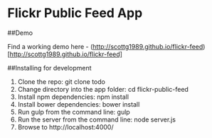 # Flickr Public Feed App

##Demo

Find a working demo here - (http://scottg1989.github.io/flickr-feed)[http://scottg1989.github.io/flickr-feed]

##Installing for development

1. Clone the repo: git clone todo
2. Change directory into the app folder: cd flickr-public-feed
3. Install npm dependencies: npm install
4. Install bower dependencies: bower install
5. Run gulp from the command line: gulp
6. Run the server from the command line: node server.js
7. Browse to http://localhost:4000/
